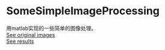 # SomeSimpleImageProcessing
用matlab实现的一些简单的图像处理。<br>
[See original images](/original_images)<br>
[See results](/results)<br>
